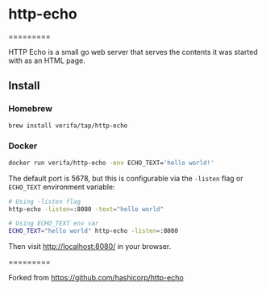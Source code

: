 # http-echo

=========

HTTP Echo is a small go web server that serves the contents it was started with
as an HTML page.

## Install

### Homebrew

```bash
brew install verifa/tap/http-echo
```

### Docker

```bash
docker run verifa/http-echo -env ECHO_TEXT='hello world!'
```

The default port is 5678, but this is configurable via the `-listen` flag or `ECHO_TEXT` environment variable:

```bash
# Using -listen flag
http-echo -listen=:8080 -text="hello world"

# Using ECHO_TEXT env var
ECHO_TEXT="hello world" http-echo -listen=:8080
```

Then visit <http://localhost:8080/> in your browser.

=========

Forked from <https://github.com/hashicorp/http-echo>
